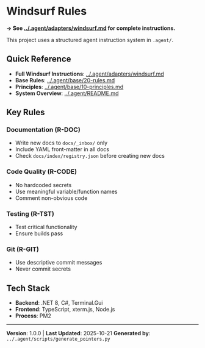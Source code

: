 # Windsurf Rules

**→ See [../.agent/adapters/windsurf.md](../.agent/adapters/windsurf.md) for complete instructions.**

This project uses a structured agent instruction system in `.agent/`.

## Quick Reference

- **Full Windsurf Instructions**: [../.agent/adapters/windsurf.md](../.agent/adapters/windsurf.md)
- **Base Rules**: [../.agent/base/20-rules.md](../.agent/base/20-rules.md)
- **Principles**: [../.agent/base/10-principles.md](../.agent/base/10-principles.md)
- **System Overview**: [../.agent/README.md](../.agent/README.md)

## Key Rules

### Documentation (R-DOC)
- Write new docs to `docs/_inbox/` only
- Include YAML front-matter in all docs
- Check `docs/index/registry.json` before creating new docs

### Code Quality (R-CODE)
- No hardcoded secrets
- Use meaningful variable/function names
- Comment non-obvious code

### Testing (R-TST)
- Test critical functionality
- Ensure builds pass

### Git (R-GIT)
- Use descriptive commit messages
- Never commit secrets

## Tech Stack

- **Backend**: .NET 8, C#, Terminal.Gui
- **Frontend**: TypeScript, xterm.js, Node.js
- **Process**: PM2

---

**Version**: 1.0.0 | **Last Updated**: 2025-10-21
**Generated by**: `../.agent/scripts/generate_pointers.py`
